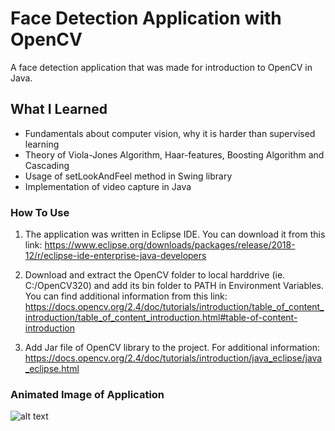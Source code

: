 # Face Detection Application with OpenCV

A face detection application that was made for introduction to OpenCV in Java.

## What I Learned

* Fundamentals about computer vision, why it is harder than supervised learning
* Theory of Viola-Jones Algorithm, Haar-features, Boosting Algorithm and Cascading
* Usage of setLookAndFeel method in Swing library
* Implementation of video capture in Java

### How To Use

1. The application was written in Eclipse IDE. You can download it from this link:
https://www.eclipse.org/downloads/packages/release/2018-12/r/eclipse-ide-enterprise-java-developers

2. Download and extract the OpenCV folder to local harddrive (ie. C:/OpenCV320) and add its bin folder to PATH in Environment Variables. You can find additional information from this link:
https://docs.opencv.org/2.4/doc/tutorials/introduction/table_of_content_introduction/table_of_content_introduction.html#table-of-content-introduction

3. Add Jar file of OpenCV library to the project. For additional information:
https://docs.opencv.org/2.4/doc/tutorials/introduction/java_eclipse/java_eclipse.html

### Animated Image of Application
![alt text][logo]

[logo]: https://github.com/ferecgithub/Face-Detection-With-OpenCV/blob/master/WebcamDetector/images/FaceDetOpenCVinJava.gif "Face Detection App"
